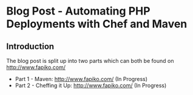 # Blog Post - Automating PHP Deployments with Chef and Maven
## Introduction
The blog post is split up into two parts which can both be found on http://www.fapiko.com/

* Part 1 - Maven: http://www.fapiko.com/ (In Progress)
* Part 2 - Cheffing it Up: http://www.fapiko.com/ (In Progress)
